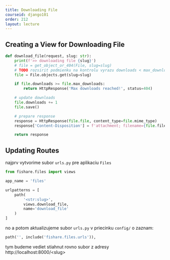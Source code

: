 ```yaml
---
title: Downloading File
courseid: django101
order: 212
layout: lecture
---
```


## Creating a View for Downloading File

```python
def download_file(request, slug: str):
    print(f'>> downloading file {slug}')
    # file = get_object_or_404(File, slug=slug)
    # TODO rozsirit podmienku na kontrolu vyrazu downloads < max_downloads
    file = File.objects.get(slug=slug)

    if file.downloads >= file.max_downloads:
        return HttpResponse('Max downloads reached!', status=404)

    # update downloads
    file.downloads += 1
    file.save()

    # prepare response
    response = HttpResponse(file.file, content_type=file.mime_type)
    response['Content-Disposition'] = f'attachment; filename={file.filename}'

    return response
```


## Updating Routes

najprv vytvorime subor `urls.py` pre aplikaciu `Files`

```python
from fishare.files import views

app_name = 'files'

urlpatterns = [
    path(
        '<str:slug>',
        views.download_file,
        name='download_file'
    )
]
```

no a potom aktualizujeme subor `urls.py` v priecinku `config/` o zaznam:

```python
path('', include('fishare.files.urls')),
```

tym budeme vediet stiahnut rovno subor z adresy http://localhost:8000/\<slug>

